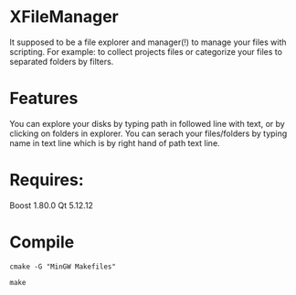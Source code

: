 # XFileManager
It supposed to be a file explorer and manager(!) to manage your files with scripting. For example: to collect projects files or categorize your files to separated folders by filters.   
 
# Features

You can explore your disks by typing path in followed line with text, or by clicking on folders in explorer. You can serach your files/folders by typing name in text line which is by right hand of path text line.


# Requires:
Boost 1.80.0
Qt 5.12.12

# Compile

```
cmake -G "MinGW Makefiles"
```

```
make 
```
